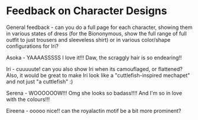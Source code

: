# Feedback on Character Designs

General feedback - can you do a full page for each character, showing them in various states of dress (for the Biononymous, show the full range of full outfit to just trousers and sleeveless shirt) or in various color/shape configurations for Iri?

Asoka - YAAAASSSSS I love it!!! Daw, the scraggly hair is so endearing!!

Iri - cuuuuute! can you also show Iri when its camouflaged, or flattened? Also, it would be great to make Iri look like a "cuttlefish-inspired mechapet" and not just "a cuttlefish" :)

Serena - WOOOOOOW!!! Omg she looks so badass!!!! And I'm so in love with the colours!!!

Eireena - ooooo nice!! can the royalactin motif be a bit more prominent?